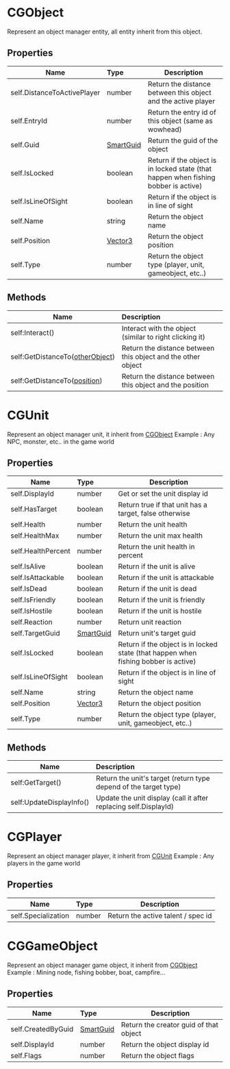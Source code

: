 # CGObject
Represent an object manager entity, all entity inherit from this object.


## Properties
| Name | Type | Description                                                  |
| ------ | :----------------------------------------------------------- | ------ |
| self.DistanceToActivePlayer | number |Return the distance between this object and the active player|
| self.EntryId | number |Return the entry id of this object (same as wowhead)|
| self.Guid | [SmartGuid](SmartGuid.md) |Return the guid of the object|
| self.IsLocked | boolean |Return if the object is in locked state (that happen when fishing bobber is active)|
| self.IsLineOfSight | boolean |Return if the object is in line of sight|
| self.Name | string |Return the object name|
| self.Position | [Vector3](Vector3.md) |Return the object position|
| self.Type | number |Return the object type (player, unit, gameobject, etc..)|


## Methods
| Name | Description |
| ------- | :----------------------------------------------------------- |
| self:Interact() |Interact with the object (similar to right clicking it)|
| self:GetDistanceTo([otherObject](#CGObject)) |Return the distance between this object and the other object|
| self:GetDistanceTo([position](Vector3.md)) |Return the distance between this object and the position|



# CGUnit
Represent an object manager unit, it inherit from [CGObject](#CGObject)
Example : Any NPC, monster, etc.. in the game world


## Properties
| Name | Type | Description                                                  |
| ------ | :----------------------------------------------------------- | ------ |
| self.DisplayId | number |Get or set the unit display id|
| self.HasTarget | boolean |Return true if that unit has a target, false otherwise|
| self.Health | number |Return the unit health|
| self.HealthMax | number |Return the unit max health|
| self.HealthPercent | number |Return the unit health in percent|
| self.IsAlive | boolean |Return if the unit is alive|
| self.IsAttackable | boolean |Return if the unit is attackable|
| self.IsDead | boolean |Return if the unit is dead|
| self.IsFriendly | boolean |Return if the unit is friendly|
| self.IsHostile | boolean |Return if the unit is hostile|
| self.Reaction | number |Return unit reaction|
| self.TargetGuid | [SmartGuid](SmartGuid.md) |Return unit's target guid|
| self.IsLocked | boolean |Return if the object is in locked state (that happen when fishing bobber is active)|
| self.IsLineOfSight | boolean |Return if the object is in line of sight|
| self.Name | string |Return the object name|
| self.Position | [Vector3](Vector3.md) |Return the object position|
| self.Type | number |Return the object type (player, unit, gameobject, etc..)|


## Methods
| Name | Description |
| ------- | :----------------------------------------------------------- |
| self:GetTarget() |Return the unit's target (return type depend of the target type)|
| self:UpdateDisplayInfo() |Update the unit display (call it after replacing self.DisplayId)|



# CGPlayer
Represent an object manager player, it inherit from [CGUnit](#CGUnit)
Example : Any players in the game world


## Properties
| Name | Type | Description                                                  |
| ------ | :----------------------------------------------------------- | ------ |
| self.Specialization | number |Return the active talent / spec id|



# CGGameObject
Represent an object manager game object, it inherit from [CGObject](#CGObject)
Example : Mining node, fishing bobber, boat, campfire...


## Properties
| Name | Type | Description                                                  |
| ------ | :----------------------------------------------------------- | ------ |
| self.CreatedByGuid | [SmartGuid](SmartGuid.md) |Return the creator guid of that object|
| self.DisplayId | number |Return the object display id|
| self.Flags | number |Return the object flags|





